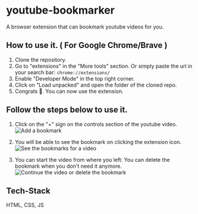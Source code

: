 # youtube-bookmarker

A browser extension that can bookmark youtube videos for you.

## How to use it. ( For Google Chrome/Brave )

1. Clone the repository.
2. Go to "extensions" in the "More tools" section.
   Or simply paste the url in your search bar: `chrome://extensions/`
3. Enable "Developer Mode" in the top right corner.
4. Click on "Load unpacked" and open the folder of the cloned repo.
5. Congrats 🥳. You can now use the extension.

## Follow the steps below to use it.

1. Click on the "+" sign on the controls section of the youtube video.
   ![Add a bookmark](https://user-images.githubusercontent.com/70171925/188874474-677adab9-131f-41c9-ba26-3cf63982950f.png)

2. You will be able to see the bookmark on clicking the extension icon.
   ![See the bookmarks for a video](https://user-images.githubusercontent.com/70171925/188874702-88923685-2519-474b-8be1-dc075a31b5ec.png)

3. You can start the video from where you left. You can delete the bookmark when you don't need it anymore.
   ![Continue the video or delete the bookmark](https://user-images.githubusercontent.com/70171925/188875340-e8d74614-6052-4332-a5bd-49d3569462d6.png)

## Tech-Stack

HTML, CSS, JS
